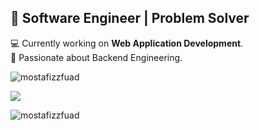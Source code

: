 ## 👋 Software Engineer | Problem Solver

💻 Currently working on **Web Application Development**.<br>
🎨 Passionate about Backend Engineering.<br>

<p align="left"> <img src="https://komarev.com/ghpvc/?username=mostafizzfuad&label=Profile%20views&color=0e75b6&style=flat" alt="mostafizzfuad" /> </p>

![](https://github-readme-stats.vercel.app/api/top-langs/?username=mostafizzfuad&theme=gotham&hide_border=false&include_all_commits=false&count_private=false&layout=compact)
<p><img align="center" src="https://github-readme-streak-stats.herokuapp.com/?user=mostafizzfuad&" alt="mostafizzfuad" /></p>
